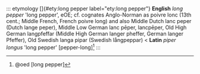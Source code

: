::: etymology
[]{#ety:long pepper label="ety:long pepper"} **English** *long pepper*
'long pepper', eOE; cf. cognates Anglo-Norman as poivre lonc (13th
cent.; Middle French, French poivre long) and also Middle Dutch lanc
peper (Dutch lange peper), Middle Low German lanc pēper, lancpēper, Old
High German langpfeffar (Middle High German langer pheffer, German
langer Pfeffer), Old Swedish langa pipar (Swedish långpeppar) \<
**Latin** *piper longus* 'long pepper' \[pepper-long\][^1]
:::

[^1]: @oed [long pepper]
